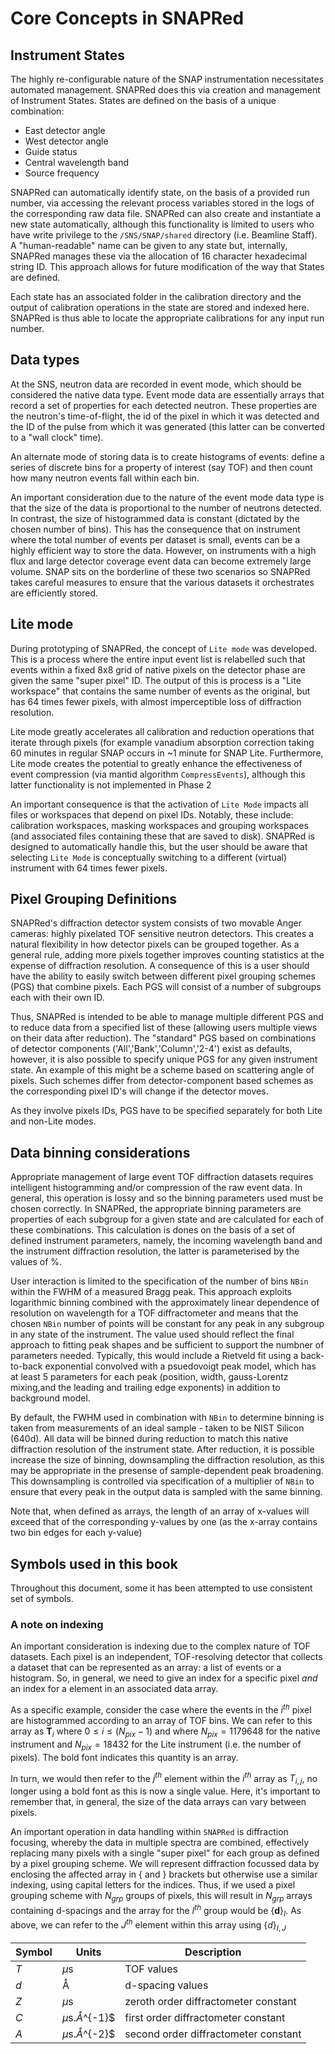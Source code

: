 # Core Concepts in SNAPRed

## Instrument States

The highly re-configurable nature of the SNAP instrumentation necessitates automated management. SNAPRed does this via creation and management of Instrument States. States are defined on the basis of a unique combination:

* East detector angle
* West detector angle
* Guide status
* Central wavelength band
* Source frequency

SNAPRed can automatically identify state, on the basis of a provided run number, via accessing the relevant process variables stored in the logs of the corresponding raw data file. SNAPRed can also create and instantiate a new state automatically, although this functionality is limited to users who have write privilege to the `/SNS/SNAP/shared` directory (i.e. Beamline Staff). A "human-readable" name can be given to any state but, internally, SNAPRed manages these via the allocation of 16 character hexadecimal string ID. This approach allows for future modification of the way that States are defined.

Each state has an associated folder in the calibration directory and the output of calibration operations in the state are stored and indexed here. SNAPRed is thus able to locate the appropriate calibrations for any input run number.  

## Data types

At the SNS, neutron data are recorded in event mode, which should be considered the native data type. Event mode data are essentially arrays that record a set of properties for each detected neutron. These properties are the neutron's time-of-flight, the id of the pixel in which it was detected and the ID of the pulse from which it was generated (this latter can be converted to a "wall clock" time).  

An alternate mode of storing data is to create histograms of events: define a series of discrete bins for a property of interest (say TOF) and then count how many neutron events fall within each bin. 

An important consideration due to the nature of the event mode data type is that the size of the data is proportional to the number of neutrons detected. In contrast, the size of histogrammed data is constant (dictated by the chosen number of bins). This has the consequence that on instrument where the total number of events per dataset is small, events can be a highly efficient way to store the data. However, on instruments with a high flux and large detector coverage event data can become extremely large volume. SNAP sits on the borderline of these two scenarios so SNAPRed takes careful measures to ensure that the various datasets it orchestrates are efficiently stored.    


## Lite mode

During prototyping of SNAPRed, the concept of `Lite mode` was developed. This is a process where the entire input event list is relabelled such that events within a fixed 8x8 grid of native pixels on the detector phase are given the same "super pixel" ID. The output of this is process is a "Lite workspace" that contains the same number of events as the original, but has 64 times fewer pixels, with almost imperceptible loss of diffraction resolution.

Lite mode greatly accelerates all calibration and reduction operations that iterate through pixels (for example vanadium absorption correction taking 60 minutes in regular SNAP occurs in ~1 minute for SNAP Lite. Furthermore, Lite mode creates the potential to greatly enhance the effectiveness of event compression (via mantid algorithm `CompressEvents`), although this latter functionality is not implemented in Phase 2

An important consequence is that the activation of `Lite Mode` impacts all files or workspaces that depend on pixel IDs. Notably, these include: calibration workspaces, masking workspaces and grouping workspaces (and associated files containing these that are saved to disk). SNAPRed is designed to automatically handle this, but the user should be aware that selecting `Lite Mode` is conceptually switching to a different (virtual) instrument with 64 times fewer pixels.

## Pixel Grouping Definitions

SNAPRed's diffraction detector system consists of two movable Anger cameras: highly pixelated TOF sensitive neutron detectors. This creates a natural flexibility in how detector pixels can be grouped together. As a general rule, adding more pixels together improves counting statistics at the expense of diffraction resolution. A consequence of this is a user should have the ability to easily switch between different pixel grouping schemes (PGS) that combine pixels. Each PGS will consist of a number of subgroups each with their own ID.

Thus, SNAPRed is intended to be able to manage multiple different PGS and to reduce data from a specified list of these (allowing users multiple views on their data after reduction). The "standard" PGS based on combinations of detector components ('All','Bank','Column','2-4') exist as defaults, however, it is also possible to specify unique PGS for any given instrument state. An example of this might be a scheme based on scattering angle of pixels. Such schemes differ from detector-component based schemes as the corresponding pixel ID's will change if the detector moves. 

As they involve pixels IDs, PGS have to be specified separately for both Lite and non-Lite modes. 

## Data binning considerations

Appropriate management of large event TOF diffraction datasets requires intelligent histogramming and/or compression of the raw event data. In general, this operation is lossy and so the binning parameters used must be chosen correctly. In SNAPRed, the appropriate binning parameters are properties of each subgroup for a given state and are calculated for each of these combinations. This calculation is dones on the basis of a set of defined instrument parameters, namely, the incoming wavelength band and the instrument diffraction resolution, the latter is parameterised by the values of %\.

User interaction is limited to the specification of the number of bins `NBin` within the FWHM of a measured Bragg peak. This approach exploits logarithmic binning combined with the approximately linear dependence of resolution on wavelength for a TOF diffractometer and means that the chosen `NBin` number of points will be constant for any peak in any subgroup in any state of the instrument. The value used should reflect the final approach to fitting peak shapes and be sufficient to support the numbner of parameters needed. Typically, this would include a Rietveld fit using a back-to-back exponential convolved with a psuedovoigt peak model, which has at least 5 parameters for each peak (position, width, gauss-Lorentz mixing,and the leading and trailing edge exponents) in addition to background model. 

By default, the FWHM used in combination with `NBin` to determine binning is taken from measurements of an ideal sample - taken to be NIST Silicon (640d). All data will be binned during reduction to match this native diffraction resolution of the instrument state. After reduction, it is possible increase the size of binning, downsampling the diffraction resolution, as this may be appropriate in the presense of sample-dependent peak broadening. This downsampling is controlled via specification of a multiplier of `NBin` to ensure that every peak in the output data is sampled with the same binning.

Note that, when defined as arrays, the length of an array of x-values will exceed that of the corresponding y-values by one (as the x-array contains two bin edges for each y-value) 

## Symbols used in this book

Throughout this document, some it has been attempted to use consistent set of symbols. 

### A note on indexing

An important consideration is indexing due to the complex nature of TOF datasets. Each pixel is an independent, TOF-resolving detector that collects a dataset that can be represented as an array: a list of events or a histogram. So, in general, we need to give an index for a specific pixel _and_ an index for a element in an associated data array.

As a specific example, consider the case where the events in the $i^{th}$ pixel are histogrammed according to an array of TOF bins. We can refer to this array as $\mathbf{T}_i$ where $0\leq i \leq (N_{pix}-1)$ and where $N_{pix}=1179648$ for the native instrument and $N_{pix}=18432$ for the Lite instrument (i.e. the number of pixels). The bold font indicates this quantity is an array.

In turn, we would then refer to the $j^{th}$ element within the $i^{th}$ array as $T_{i,j}$, no longer using a bold font as this is now a single value. Here, it's important to remember that, in general, the size of the data arrays can vary between pixels.    

An important operation in data handling within `SNAPRed` is diffraction focusing, whereby the data in multiple spectra are combined, effectively replacing many pixels with a single "super pixel" for each group as defined by a pixel grouping scheme. We will represent diffraction focussed data by enclosing the affected array in $\{$ and $\}$ brackets but otherwise use a similar indexing, using capital letters for the indices. Thus, if we used a pixel grouping scheme with $N_{grp}$ groups of pixels, this will result in $N_{grp}$ arrays containing d-spacings and the array for the $I^{th}$ group would be $\{\mathbf{d}\}_I$. As above, we can refer to the $J^{th}$ element within this array using $\{d\}_{I,J}$

| Symbol       | Units         | Description |
|-------       |-------        |-------------|
|$T$  | $\mu$s        | TOF values|
|$d$  | Å        | d-spacing values|
|$Z$  | $\mu$s          | zeroth order diffractometer constant |
|$C$  | $\mu$s.$Å$^{-1}$          | first order diffractometer constant |
|$A$  | $\mu$s.$Å$^{-2}$          | second order diffractometer constant |  

